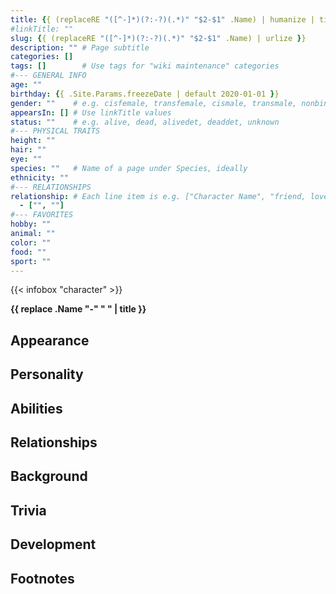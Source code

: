 ```yaml
---
title: {{ (replaceRE "([^-]*)(?:-?)(.*)" "$2-$1" .Name) | humanize | title }}
#linkTitle: ""
slug: {{ (replaceRE "([^-]*)(?:-?)(.*)" "$2-$1" .Name) | urlize }}
description: "" # Page subtitle
categories: []
tags: []        # Use tags for "wiki maintenance" categories
#--- GENERAL INFO
age: ""
birthday: {{ .Site.Params.freezeDate | default 2020-01-01 }}
gender: ""    # e.g. cisfemale, transfemale, cismale, transmale, nonbinary
appearsIn: [] # Use linkTitle values
status: ""    # e.g. alive, dead, alivedet, deaddet, unknown
#--- PHYSICAL TRAITS
height: ""
hair: ""
eye: ""
species: ""   # Name of a page under Species, ideally
ethnicity: ""
#--- RELATIONSHIPS
relationship: # Each line item is e.g. ["Character Name", "friend, lover"]
  - ["", ""]
#--- FAVORITES
hobby: ""
animal: ""
color: ""
food: ""
sport: ""
---
```

{{< infobox "character" >}}

**{{ replace .Name "-" " " | title }}**

## Appearance

## Personality

## Abilities

## Relationships

## Background

## Trivia

## Development

## Footnotes
<!-- Any markdown footnotes you've added will appear after this heading. -->